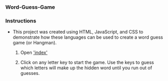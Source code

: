 ### Word-Guess-Game 

### Instructions

* This project was created using HTML, JavaScript, and CSS to demonstrate how these languages can be used to create a word guess game (or Hangman). 

  1. Open ['index'](index.html)

  2. Click on any letter key to start the game. Use the keys to guess which letters will make up the hidden word until you run out of guesses. 
    